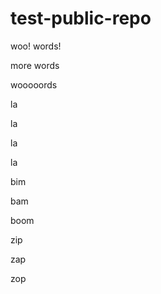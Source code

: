 # test-public-repo

woo! words!

more words
 
wooooords

la

la

la

la

bim

bam

boom

zip

zap

zop
